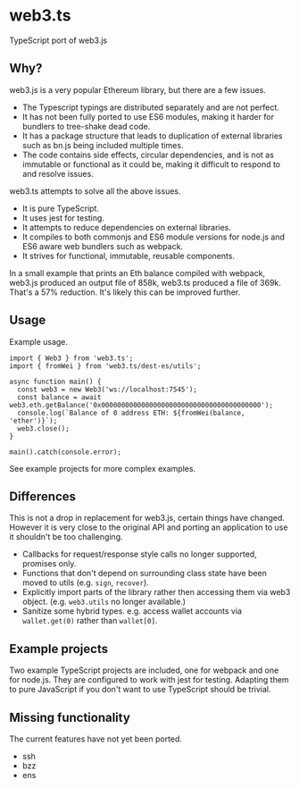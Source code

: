 # web3.ts
TypeScript port of web3.js

## Why?
web3.js is a very popular Ethereum library, but there are a few issues.

* The Typescript typings are distributed separately and are not perfect.
* It has not been fully ported to use ES6 modules, making it harder for bundlers to tree-shake dead code.
* It has a package structure that leads to duplication of external libraries such as bn.js being included multiple times.
* The code contains side effects, circular dependencies, and is not as immutable or functional as it could be, making it difficult to respond to and resolve issues.

web3.ts attempts to solve all the above issues.

* It is pure TypeScript.
* It uses jest for testing.
* It attempts to reduce dependencies on external libraries.
* It compiles to both commonjs and ES6 module versions for node.js and ES6 aware web bundlers such as webpack.
* It strives for functional, immutable, reusable components.

In a small example that prints an Eth balance compiled with webpack, web3.js produced an output file of 858k, web3.ts produced a file of 369k. That's a 57% reduction. It's likely this can be improved further.

## Usage
Example usage.
```
import { Web3 } from 'web3.ts';
import { fromWei } from 'web3.ts/dest-es/utils';

async function main() {
  const web3 = new Web3('ws://localhost:7545');
  const balance = await web3.eth.getBalance('0x0000000000000000000000000000000000000000');
  console.log(`Balance of 0 address ETH: ${fromWei(balance, 'ether')}`);
  web3.close();
}

main().catch(console.error);
```

See example projects for more complex examples.

## Differences
This is not a drop in replacement for web3.js, certain things have changed. However it is very close to the original API and porting an application to use it shouldn't be too challenging.
* Callbacks for request/response style calls no longer supported, promises only.
* Functions that don't depend on surrounding class state have been moved to utils (e.g. `sign`, `recover`).
* Explicitly import parts of the library rather then accessing them via web3 object. (e.g. `web3.utils` no longer available.)
* Sanitize some hybrid types. e.g. access wallet accounts via `wallet.get(0)` rather than `wallet[0]`.

## Example projects
Two example TypeScript projects are included, one for webpack and one for node.js. They are configured to work with jest for testing. Adapting them to pure JavaScript if you don't want to use TypeScript should be trivial.

## Missing functionality
The current features have not yet been ported.
* ssh
* bzz
* ens
